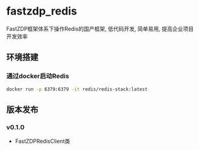 # fastzdp_redis

FastZDP框架体系下操作Redis的国产框架, 低代码开发, 简单易用, 提高企业项目开发效率

## 环境搭建

### 通过docker启动Redis

```bash
docker run -p 6379:6379 -it redis/redis-stack:latest
```

## 版本发布

### v0.1.0

- FastZDPRedisClient类